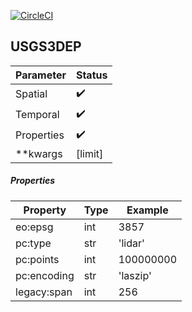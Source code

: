 [![CircleCI](https://circleci.com/gh/geospatial-jeff/cognition-datasources-usgs3dep.svg?style=svg)](https://circleci.com/gh/geospatial-jeff/cognition-datasources-usgs3dep)

## USGS3DEP

| Parameter | Status |
| ----------| ------ |
| Spatial | :heavy_check_mark: |
| Temporal | :heavy_check_mark: |
| Properties | :heavy_check_mark: |
| **kwargs | [limit] |

##### Properties
| Property | Type | Example |
|--------------------------|-------|-------------|
| eo:epsg | int | 3857 |
| pc:type | str | 'lidar' |
| pc:points | int | 100000000 |
| pc:encoding | str | 'laszip' |
| legacy:span | int | 256 |